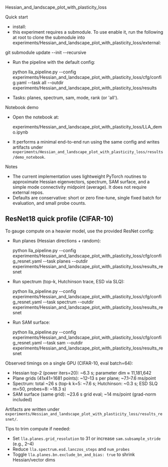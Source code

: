 Hessian_and_landscape_plot_with_plasticity_loss

Quick start

- install:
- this experiment requires a submodule. To use enable it, run the following at root to clone the submodule into experiments/Hessian_and_landscape_plot_with_plasticity_loss/external:

git submodule update --init --recursive


- Run the pipeline with the default config:

	python lla_pipeline.py --config experiments/Hessian_and_landscape_plot_with_plasticity_loss/cfg/config.yaml --task all --outdir experiments/Hessian_and_landscape_plot_with_plasticity_loss/results

- Tasks: planes, spectrum, sam, mode, rank (or 'all').

Notebook demo

- Open the notebook at:

  experiments/Hessian_and_landscape_plot_with_plasticity_loss/LLA_demo.ipynb

- It performs a minimal end-to-end run using the same config and writes artifacts under `experiments/Hessian_and_landscape_plot_with_plasticity_loss/results/demo_notebook`.

Notes

- The current implementation uses lightweight PyTorch routines to approximate Hessian eigenvectors, spectrum, SAM surface, and a simple mode connectivity midpoint (average). It does not require external repos.
- Defaults are conservative: short or zero fine-tune, single fixed batch for evaluation, and small probe counts.

## ResNet18 quick profile (CIFAR-10)

To gauge compute on a heavier model, use the provided ResNet config:

- Run planes (Hessian directions + random):

	python lla_pipeline.py --config experiments/Hessian_and_landscape_plot_with_plasticity_loss/cfg/config_resnet.yaml --task planes --outdir experiments/Hessian_and_landscape_plot_with_plasticity_loss/results_resnet

- Run spectrum (top-k, Hutchinson trace, ESD via SLQ):

	python lla_pipeline.py --config experiments/Hessian_and_landscape_plot_with_plasticity_loss/cfg/config_resnet.yaml --task spectrum --outdir experiments/Hessian_and_landscape_plot_with_plasticity_loss/results_resnet

- Run SAM surface:

	python lla_pipeline.py --config experiments/Hessian_and_landscape_plot_with_plasticity_loss/cfg/config_resnet.yaml --task sam --outdir experiments/Hessian_and_landscape_plot_with_plasticity_loss/results_resnet

Observed timings on a single GPU (CIFAR-10, eval batch=64):

- Hessian top-2 (power iters=20): ~6.3 s; parameter dim ≈ 11,181,642
- Plane grids (41x41=1681 points): ~12–13 s per plane; ~7.1–7.6 ms/point
- Spectrum: total ~26 s (top-k k=5: ~7.6 s; Hutchinson: ~0.3 s; ESD SLQ m=50, probes=8: ~18.3 s)
- SAM surface (same grid): ~23.6 s grid eval; ~14 ms/point (grad-norm included)

Artifacts are written under `experiments/Hessian_and_landscape_plot_with_plasticity_loss/results_resnet/`.

Tips to trim compute if needed:

- Set `lla.planes.grid_resolution` to 31 or increase `sam.subsample_stride` (e.g., 2–4)
- Reduce `lla.spectrum.esd.lanczos_steps` and `num_probes`
- Toggle `lla.planes.bn.exclude_bn_and_bias: true` to shrink Hessian/vector dims